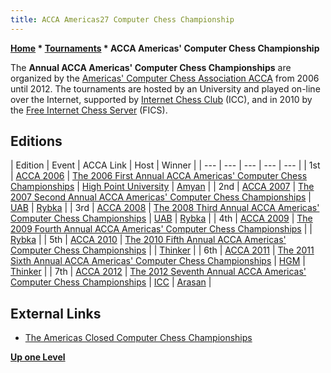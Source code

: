 ```yaml
---
title: ACCA Americas27 Computer Chess Championship
---
```

**[Home](Home "Home") * [Tournaments](Tournaments_and_Matches "Tournaments and Matches") * ACCA Americas' Computer Chess Championship**

The **Annual ACCA Americas' Computer Chess Championships** are organized by the [Americas' Computer Chess Association ACCA](ACCA "ACCA") from 2006 until 2012. The tournaments are hosted by an University and played on-line over the Internet, supported by [Internet Chess Club](index.php?title=Internet_Chess_Club&action=edit&redlink=1 "Internet Chess Club (page does not exist)") (ICC), and in 2010 by the [Free Internet Chess Server](index.php?title=Free_Internet_Chess_Server&action=edit&redlink=1 "Free Internet Chess Server (page does not exist)") (FICS).

## Editions

|  Edition
|  Event
|  ACCA Link
|  Host
|  Winner
|
| --- | --- | --- | --- | --- |
|  1st
| [ACCA 2006](ACCA_2006 "ACCA 2006") | [The 2006 First Annual ACCA Americas' Computer Chess Championships](http://aigames.net/ACCA/2006ACCCResults.html) | [High Point University](https://en.wikipedia.org/wiki/High_Point_University) | [Amyan](Amyan "Amyan") |
|  2nd
| [ACCA 2007](ACCA_2007 "ACCA 2007") | [The 2007 Second Annual ACCA Americas' Computer Chess Championships](http://aigames.net/ACCA/ACCA2007Championships/2007AmericasChamp.html) | [UAB](University_of_Alabama_at_Birmingham "University of Alabama at Birmingham") | [Rybka](Rybka "Rybka") |
|  3rd
| [ACCA 2008](ACCA_2008 "ACCA 2008") | [The 2008 Third Annual ACCA Americas' Computer Chess Championships](http://aigames.net/ACCA/ACCAChampionships/ACCA2008Championships/2008AmericasChamp.html) | [UAB](University_of_Alabama_at_Birmingham "University of Alabama at Birmingham") | [Rybka](Rybka "Rybka") |
|  4th
| [ACCA 2009](ACCA_2009 "ACCA 2009") | [The 2009 Fourth Annual ACCA Americas' Computer Chess Championships](http://aigames.net/ACCA/ACCAChampionships/ACCA2009Championships/2009AmericasChamp.html) |  | [Rybka](Rybka "Rybka") |
|  5th
| [ACCA 2010](ACCA_2010 "ACCA 2010") | [The 2010 Fifth Annual ACCA Americas' Computer Chess Championships](http://aigames.net/ACCA/ACCAChampionships/ACCA2010Championships/2010AmericasChamp.html) |  | [Thinker](Thinker "Thinker") |
|  6th
| [ACCA 2011](ACCA_2011 "ACCA 2011") | [The 2011 Sixth Annual ACCA Americas' Computer Chess Championships](http://aigames.net/ACCA/ACCAChampionships/ACCA2011Championships/2011AmericasChamp.html) | [HGM](index.php?title=HGM%27s_Server&action=edit&redlink=1 "HGM's Server (page does not exist)") | [Thinker](Thinker "Thinker") |
|  7th
| [ACCA 2012](ACCA_2012 "ACCA 2012") | [The 2012 Seventh Annual ACCA Americas' Computer Chess Championships](http://aigames.net/ACCA/ACCAChampionships/ACCA2012Championships/AmericasChamp.html) | [ICC](index.php?title=Internet_Chess_Club&action=edit&redlink=1 "Internet Chess Club (page does not exist)") | [Arasan](Arasan "Arasan") |

## External Links

- [The Americas Closed Computer Chess Championships](http://aigames.net/ACCA/AmericasClosed.html)

**[Up one Level](Tournaments_and_Matches "Tournaments and Matches")**

